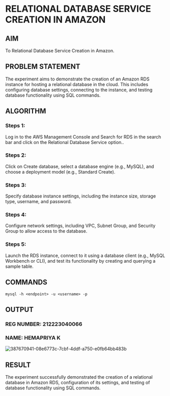 # RELATIONAL DATABASE SERVICE CREATION IN AMAZON
## AIM
   To Relational Database Service Creation in Amazon.
## PROBLEM STATEMENT
   The experiment aims to demonstrate the creation of an Amazon RDS instance for hosting a relational database in the cloud. This includes configuring database settings, connecting to the instance, and testing database functionality using SQL commands.

## ALGORITHM
### Steps 1: 
Log in to the AWS Management Console and Search for RDS in the search bar and click on the Relational Database Service option..
### Steps 2:
Click on Create database, select a database engine (e.g., MySQL), and choose a deployment model (e.g., Standard Create).
### Steps 3:
Specify database instance settings, including the instance size, storage type, username, and password.
### Steps 4:
Configure network settings, including VPC, Subnet Group, and Security Group to allow access to the database.
### Steps 5:
Launch the RDS instance, connect to it using a database client (e.g., MySQL Workbench or CLI), and test its functionality by creating and querying a sample table.


## COMMANDS
```
mysql -h <endpoint> -u <username> -p
```



## OUTPUT
### REG NUMBER: 212223040066
### NAME: HEMAPRIYA K

![387670941-08e6773c-7cbf-4ddf-a750-e0fb64bb483b](https://github.com/user-attachments/assets/7c14616a-17ad-4113-94e7-99e4d35e6fe6)

 
 
## RESULT
The experiment successfully demonstrated the creation of a relational database in Amazon RDS, configuration of its settings, and testing of database functionality using SQL commands.

  


